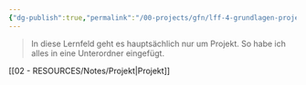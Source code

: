 ```yaml
---
{"dg-publish":true,"permalink":"/00-projects/gfn/lff-4-grundlagen-projektmanagement/","tags":["GFN","inProgress","LF04"],"noteIcon":"","updated":"2024-06-16T19:29:19.560+02:00"}
---
```


> In diese Lernfeld geht es hauptsächlich nur um Projekt.
> So habe ich alles in eine Unterordner eingefügt.

[[02 - RESOURCES/Notes/Projekt\|Projekt]]
